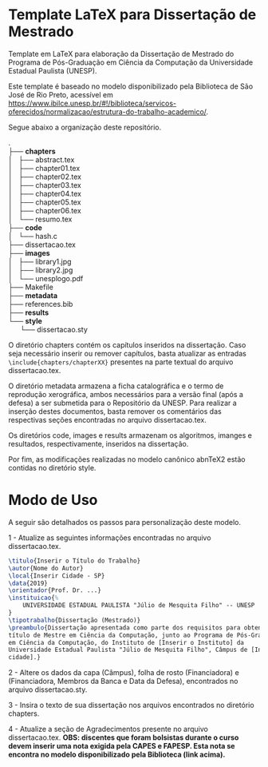 # Template LaTeX para Dissertação de Mestrado

Template em LaTeX para elaboração da Dissertação de Mestrado do Programa de Pós-Graduação em Ciência da Computação da Universidade Estadual Paulista (UNESP).

Este template é baseado no modelo disponibilizado pela Biblioteca de São José de Rio Preto, acessível em <https://www.ibilce.unesp.br/#!/biblioteca/servicos-oferecidos/normalizacao/estrutura-do-trabalho-academico/>.

Segue abaixo a organização deste repositório.

.  
├── **chapters**  
│   ├── abstract.tex  
│   ├── chapter01.tex  
│   ├── chapter02.tex  
│   ├── chapter03.tex  
│   ├── chapter04.tex  
│   ├── chapter05.tex  
│   ├── chapter06.tex  
│   └── resumo.tex  
├── **code**  
│   └── hash.c  
├── dissertacao.tex  
├── **images**  
│   ├── library1.jpg  
│   ├── library2.jpg  
│   └── unesplogo.pdf  
├── Makefile  
├── **metadata**    
├── references.bib  
├── **results**  
└── **style**  
&nbsp; &nbsp; &nbsp; └── dissertacao.sty

O diretório chapters contém os capítulos inseridos na dissertação. Caso seja necessário inserir ou remover capítulos, basta atualizar as entradas `\include{chapters/chapterXX}` presentes na parte textual do arquivo dissertacao.tex.

O diretório metadata armazena a ficha catalográfica e o termo de reprodução xerográfica, ambos necessários para a versão final (após a defesa) a ser submetida para o Repositório da UNESP. Para realizar a inserção destes documentos, basta remover os comentários das respectivas seções encontradas no arquivo dissertacao.tex.

Os diretórios code, images e results armazenam os algoritmos, imanges e resultados, respectivamente, inseridos na dissertação.

Por fim, as modificações realizadas no modelo canônico abnTeX2 estão contidas no diretório style.

# Modo de Uso

A seguir são detalhados os passos para personalização deste modelo.

1 - Atualize as seguintes informações encontradas no arquivo dissertacao.tex. 

```latex
\titulo{Inserir o Título do Trabalho}                                           
\autor{Nome do Autor}                                                           
\local{Inserir Cidade - SP}                                                     
\data{2019}                                                                     
\orientador{Prof. Dr. ...}                                                      
\instituicao{%                                                                  
    UNIVERSIDADE ESTADUAL PAULISTA "Júlio de Mesquita Filho" -- UNESP             
}                                                                               
\tipotrabalho{Dissertação (Mestrado)}                                           
\preambulo{Dissertação apresentada como parte dos requisitos para obtenção do   
título de Mestre em Ciência da Computação, junto ao Programa de Pós-Graduação   
em Ciência da Computação, do Instituto de [Inserir o Instituto] da              
Universidade Estadual Paulista "Júlio de Mesquita Filho", Câmpus de [Inserir    
cidade].} 
```

2 - Altere os dados da capa (Câmpus), folha de rosto (Financiadora) e (Financiadora, Membros da Banca e Data da Defesa), encontrados no arquivo dissertacao.sty.

3 - Insira o texto de sua dissertação nos arquivos encontrados no diretório chapters.

4 - Atualize a seção de Agradecimentos presente no arquivo dissertacao.tex. **OBS: discentes que foram bolsistas durante o curso devem inserir uma nota exigida pela CAPES e FAPESP. Esta nota se encontra no modelo disponibilizado pela Biblioteca (link acima).**